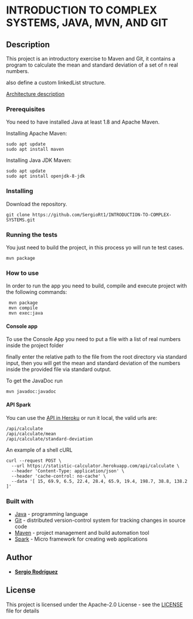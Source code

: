 # INTRODUCTION TO COMPLEX SYSTEMS, JAVA, MVN, AND GIT

## Description

 This project is an introductory exercise to Maven and Git,
 it contains a program to calculate the mean and standard deviation of a set of n real
 numbers.
 
 also define a custom linkedList structure.
 
 [Architecture description](files/architectureDescription.pdf)
 
### Prerequisites

 You need to have installed Java at least 1.8 and Apache Maven.

 Installing Apache Maven:
```
sudo apt update
sudo apt install maven
```
 Installing Java JDK Maven:
```
sudo apt update
sudo apt install openjdk-8-jdk
```

### Installing
 Download the repository.
```
git clone https://github.com/SergioRt1/INTRODUCTION-TO-COMPLEX-SYSTEMS.git
```
 
### Running the tests

 You just need to build the project, in this process yo will run te test cases.
```
mvn package
```
 
### How to use

  In order to run the app you need to build, compile and execute project with the following commands:
  ```
   mvn package
   mvn compile
   mvn exec:java 
   ```

#### Console app

  To use the Console App you need to put a file with a list of real numbers inside the project folder

  finally enter the relative path to the file from the root directory via standard input, then you will get the mean and standard deviation of the numbers
  inside the provided file via standard output.
  
  
  To get the JavaDoc run
  ```
  mvn javadoc:javadoc
  ```
  
#### API Spark
  
  You can use the [API in Heroku](https://statistic-calculator.herokuapp.com) or run it local, the valid urls are:
  ```
  /api/calculate
  /api/calculate/mean
  /api/calculate/standard-deviation
  ```
  An example of a shell cURL
   ```
   curl --request POST \
     --url https://statistic-calculator.herokuapp.com/api/calculate \
     --header 'Content-Type: application/json' \
     --header 'cache-control: no-cache' \
     --data '[ 15, 69.9, 6.5, 22.4, 28.4, 65.9, 19.4, 198.7, 38.8, 138.2 ]'
   ```
      
### Built with

 * [Java](https://www.java.com) - programming language
 * [Git](https://git-scm.com) - distributed version-control system for tracking changes in source code
 * [Maven](https://maven.apache.org) - project management and build automation tool
 * [Spark](http://sparkjava.com) - Micro framework for creating web applications

## Author

 * **[Sergio Rodríguez](https://github.com/SergioRt1)**
 
## License

This project is licensed under the Apache-2.0 License - see the [LICENSE](LICENSE) file for details